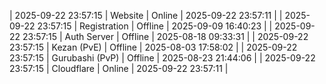 | 2025-09-22 23:57:15 | Website | Online | 2025-09-22 23:57:11 |
| 2025-09-22 23:57:15 | Registration | Offline | 2025-09-09 16:40:23 |
| 2025-09-22 23:57:15 | Auth Server | Offline | 2025-08-18 09:33:31 |
| 2025-09-22 23:57:15 | Kezan (PvE) | Offline | 2025-08-03 17:58:02 |
| 2025-09-22 23:57:15 | Gurubashi (PvP) | Offline | 2025-08-23 21:44:06 |
| 2025-09-22 23:57:15 | Cloudflare | Online | 2025-09-22 23:57:11 |
